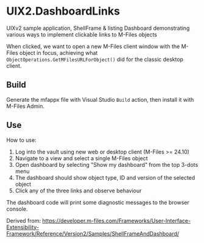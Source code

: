 # UIX2.DashboardLinks
UIXv2 sample application, ShellFrame & listing Dashboard demonstrating various ways to implement clickable links to M-Files objects

When clicked, we want to open a new M-Files client window with the M-Files object in focus, achieving what `ObjectOperations.GetMFilesURLForObject()` did for the classic desktop client.

## Build

Generate the mfappx file with Visual Studio `Build` action, then install it with M-Files Admin.

## Use

How to use:

1. Log into the vault using new web or desktop client (M-Files >= 24.10)
2. Navigate to a view and select a single M-Files object
3. Open dashboard by selecting "Show my dashboard" from the top 3-dots menu
4. The dashboard should show object type, ID and version of the selected object
5. Click any of the three links and observe behaviour

The dashboard code will print some diagnostic messages to the browser console.

Derived from: https://developer.m-files.com/Frameworks/User-Interface-Extensibility-Framework/Reference/Version2/Samples/ShellFrameAndDashboard/